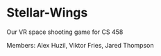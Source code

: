 # Stellar-Wings
Our VR space shooting game for CS 458

Members:
Alex Huzil,
Viktor Fries,
Jared Thompson
